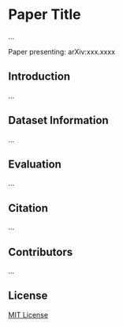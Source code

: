 # Paper Title
...

Paper presenting: arXiv:xxx.xxxx


## Introduction
...

## Dataset Information
...

## Evaluation
...

## Citation
...

## Contributors
...


## License
[MIT License](LICENSE)
